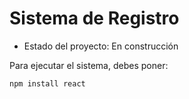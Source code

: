 <h1> Sistema de Registro</h1> 

- Estado del proyecto: En construcción

Para ejecutar el sistema, debes poner:

```npm install react```
